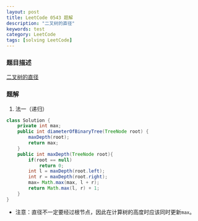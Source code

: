 ```yaml
---
layout: post
title: LeetCode 0543 题解
description: "二叉树的直径"
keywords: test
category: LeetCode
tags: [solving LeetCode]
---
```


### 题目描述
[二叉树的直径](https://leetcode-cn.com/problems/diameter-of-binary-tree/)

### 题解
1. 法一（递归）
```java
class Solution {
    private int max;
    public int diameterOfBinaryTree(TreeNode root) {
        maxDepth(root);
        return max;
    }
    public int maxDepth(TreeNode root){
        if(root == null)
            return 0;
        int l = maxDepth(root.left);
        int r = maxDepth(root.right);
        max= Math.max(max, l + r);
        return Math.max(l, r) + 1;
    }
}
```
* 注意：直径不一定要经过根节点，因此在计算树的高度时应该同时更新`max`。